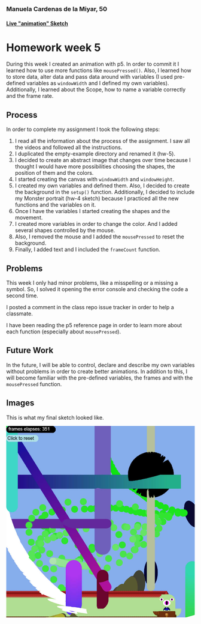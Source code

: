 ### Manuela Cardenas de la Miyar, 50

#### [Live "animation" Sketch](https://dmecam.github.io/120-work/hw-5/)

# Homework week 5

During this week I created an animation with p5. In order to commit it I learned how to use more functions like `mousePressed()`. Also, I learned how to store data, alter data and pass data around with variables (I used pre-defined variables as `windowWidth` and I defined my own variables). Additionally, I learned about the Scope, how to name a variable correctly and the frame rate.

## Process

In order to complete my assignment I took the following steps:

1. I read all the information about the process of the assignment. I saw all the videos and followed all the instructions.
2. I duplicated the empty-example directory and renamed it (hw-5).
3. I decided to create an abstract image that changes over time because I thought I would have more possibilities choosing the shapes, the position of them and the colors.
3. I started creating the canvas with `windowWidth` and `windowHeight`.
4. I created my own variables and defined them. Also, I decided to create the background in the `setup()` function. Additionally, I decided to include my Monster portrait (hw-4 sketch) because I practiced all the new functions and the variables on it.
5. Once I have the variables I started creating the shapes and the movement.
6. I created more variables in order to change the color. And I added several shapes controlled by the mouse.
7. Also, I removed the mouse and I added the `mousePressed` to reset the background.
8. Finally, I added text and I included the `frameCount` function.

## Problems

This week I only had minor problems, like a misspelling or a missing a symbol. So, I solved it opening the error console and checking the code a second time.

I posted a comment in the class repo issue tracker in order to help a classmate.

I have been reading the p5 reference page in order to learn more about each function (especially about `mousePressed`).

## Future Work

In the future, I will be able to control, declare and describe my own variables without problems in order to create better animations. In addition to this, I will become familiar with the pre-defined variables, the frames and with the `mousePressed` function.

## Images

This is what my final sketch looked like.

![This is my final hw-5 sketch](Images/hw-5_image.jpg)
